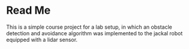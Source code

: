# Read Me

This is a simple course project for a lab setup, in which an obstacle detection and avoidance algorithm was implemented to the jackal robot equipped with a lidar sensor.
